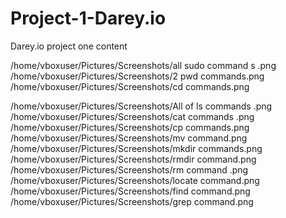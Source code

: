 # Project-1-Darey.io
Darey.io project one content


/home/vboxuser/Pictures/Screenshots/all sudo command s .png
/home/vboxuser/Pictures/Screenshots/2  pwd commands.png
/home/vboxuser/Pictures/Screenshots/cd commands.png

/home/vboxuser/Pictures/Screenshots/All of ls commands .png
/home/vboxuser/Pictures/Screenshots/cat commands .png
/home/vboxuser/Pictures/Screenshots/cp commands.png
/home/vboxuser/Pictures/Screenshots/mv command.png
/home/vboxuser/Pictures/Screenshots/mkdir commands.png
/home/vboxuser/Pictures/Screenshots/rmdir command.png
/home/vboxuser/Pictures/Screenshots/rm command .png
/home/vboxuser/Pictures/Screenshots/locate command.png
/home/vboxuser/Pictures/Screenshots/find command.png
/home/vboxuser/Pictures/Screenshots/grep command.png
